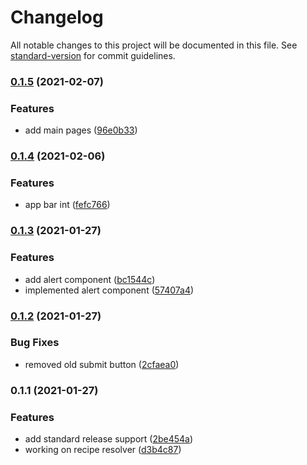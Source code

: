 # Changelog

All notable changes to this project will be documented in this file. See [standard-version](https://github.com/conventional-changelog/standard-version) for commit guidelines.

### [0.1.5](https://github.com/darkristy/recipe-app/compare/v0.1.4...v0.1.5) (2021-02-07)


### Features

* add main pages ([96e0b33](https://github.com/darkristy/recipe-app/commit/96e0b33fe6dd447ecb217c9e8c64aa3b57d53e95))

### [0.1.4](https://github.com/darkristy/recipe-app/compare/v0.1.3...v0.1.4) (2021-02-06)


### Features

* app bar int ([fefc766](https://github.com/darkristy/recipe-app/commit/fefc766e59ef47247a70a082c44430b621698c12))

### [0.1.3](https://github.com/darkristy/recipe-app/compare/v0.1.2...v0.1.3) (2021-01-27)


### Features

* add alert component ([bc1544c](https://github.com/darkristy/recipe-app/commit/bc1544cc98d4b8625ad14ea26ad32a5f74d0e475))
* implemented alert component ([57407a4](https://github.com/darkristy/recipe-app/commit/57407a41da0a7a1b5295ab101f2ceea03e6282c0))

### [0.1.2](https://github.com/darkristy/recipe-app/compare/v0.1.1...v0.1.2) (2021-01-27)


### Bug Fixes

* removed old submit button ([2cfaea0](https://github.com/darkristy/recipe-app/commit/2cfaea04e688404044e00bd27a5097a474336105))

### 0.1.1 (2021-01-27)



### Features

* add standard release support ([2be454a](https://github.com/darkristy/recipe-app/commit/2be454a2d3809737c773bb06888da1530c3eb4c1))
* working on recipe resolver ([d3b4c87](https://github.com/darkristy/recipe-app/commit/d3b4c87a98a6ec40dc4438e2b2230a2b17ac736c))
